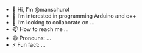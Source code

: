 - 👋 Hi, I’m @manschurot
- 👀 I’m interested in programming
Arduino and c++
- 💞️ I’m looking to collaborate on ...
- 📫 How to reach me ...
- 😄 Pronouns: ...
- ⚡ Fun fact: ...

<!---
manschurot/manschurot is a ✨ special ✨ repository because its `README.md` (this file) appears on your GitHub profile.
You can click the Preview link to take a look at your changes.
--->
